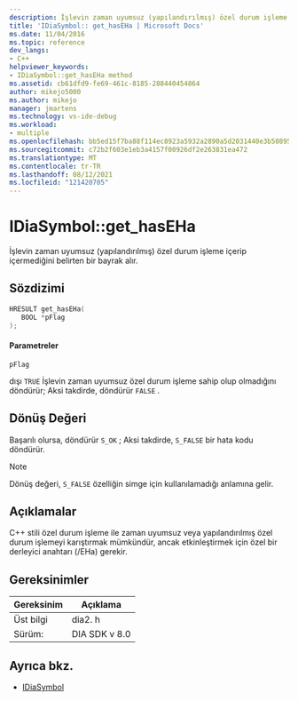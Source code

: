 ```yaml
---
description: İşlevin zaman uyumsuz (yapılandırılmış) özel durum işleme içerip içermediğini belirten bir bayrak alır.
title: 'IDiaSymbol:: get_hasEHa | Microsoft Docs'
ms.date: 11/04/2016
ms.topic: reference
dev_langs:
- C++
helpviewer_keywords:
- IDiaSymbol::get_hasEHa method
ms.assetid: cb61dfd9-fe69-461c-8185-288440454864
author: mikejo5000
ms.author: mikejo
manager: jmartens
ms.technology: vs-ide-debug
ms.workload:
- multiple
ms.openlocfilehash: bb5ed15f7ba88f114ec8923a5932a2890a5d2031440e3b50895d59e07f05a760
ms.sourcegitcommit: c72b2f603e1eb3a4157f00926df2e263831ea472
ms.translationtype: MT
ms.contentlocale: tr-TR
ms.lasthandoff: 08/12/2021
ms.locfileid: "121420705"
---
```

# <a name="idiasymbolget_haseha"></a>IDiaSymbol::get_hasEHa
İşlevin zaman uyumsuz (yapılandırılmış) özel durum işleme içerip içermediğini belirten bir bayrak alır.

## <a name="syntax"></a>Sözdizimi

```C++
HRESULT get_hasEHa(
   BOOL *pFlag
);
```

#### <a name="parameters"></a>Parametreler
 `pFlag`

dışı `TRUE` İşlevin zaman uyumsuz özel durum işleme sahip olup olmadığını döndürür; Aksi takdirde, döndürür `FALSE` .

## <a name="return-value"></a>Dönüş Değeri
 Başarılı olursa, döndürür `S_OK` ; Aksi takdirde, `S_FALSE` bir hata kodu döndürür.

> [!NOTE]
> Dönüş değeri, `S_FALSE` özelliğin simge için kullanılamadığı anlamına gelir.

## <a name="remarks"></a>Açıklamalar
 C++ stili özel durum işleme ile zaman uyumsuz veya yapılandırılmış özel durum işlemeyi karıştırmak mümkündür, ancak etkinleştirmek için özel bir derleyici anahtarı (/EHa) gerekir.

## <a name="requirements"></a>Gereksinimler

|Gereksinim|Açıklama|
|-----------------|-----------------|
|Üst bilgi|dia2. h|
|Sürüm:|DIA SDK v 8.0|

## <a name="see-also"></a>Ayrıca bkz.
- [IDiaSymbol](../../debugger/debug-interface-access/idiasymbol.md)

